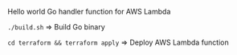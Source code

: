 Hello world Go handler function for AWS Lambda

`./build.sh` => Build Go binary

`cd terraform && terraform apply` => Deploy AWS Lambda function